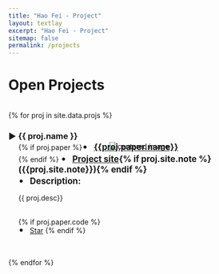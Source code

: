 ```yaml
---
title: "Hao Fei - Project"
layout: textlay
excerpt: "Hao Fei - Project"
sitemap: false
permalink: /projects
---
```


# Open Projects




<div style="margin-top: 35px"></div>

<script async defer src="https://buttons.github.io/buttons.js"></script>

{% for proj in site.data.projs %}
<div class="row">
<h3>&#9654; {{ proj.name }}</h3>
<div  style="margin-top: -15px" >
  <center><img src="{{ site.url }}{{ site.baseurl }}/images/projpic/{{proj.photo.name}}" class="img-responsive" width="{{proj.photo.scale}}" alt="centered image"  style="margin-left: 20px" /></center>
</div>
  
<div  style="margin-left: 20px;margin-top: -20px">
  {% if proj.paper %}<span style="font-size: 20px;">&#8226;</span> &nbsp; <strong style="font-size: 17px;"><a href="{{proj.paper.link}}">{{proj.paper.name}}</a></strong><br />{% endif %}
  <span style="font-size: 20px;">&#8226;</span> &nbsp; <strong style="font-size: 17px;"><a href="{{proj.site.link}}">Project site</a>{% if proj.site.note %} ({{proj.site.note}}){% endif %}</strong> &nbsp; &nbsp; &nbsp; 
  <br>
  <span style="font-size: 20px;">&#8226;</span> &nbsp; <strong style="font-size: 17px;">Description: </strong> <p style="text-align: justify;">{{ proj.desc}}</p><br>
  {% if proj.paper.code %}
  <div style="margin-top: -5px"><span style="font-size: 20px;">&#8226;</span> &nbsp; <a class="github-button" href="{{proj.paper.code}}" data-show-count="true" aria-label="Star buttons/github-buttons on GitHub">Star</a>
  {% endif %}
</div>
</div>
</div>

<div style="margin-top: 45px"></div>
{% endfor %}






